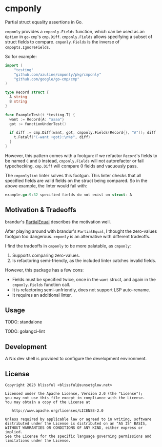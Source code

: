 # cmponly

Partial struct equality assertions in Go.

`cmponly` provides a `cmponly.Fields` function, which can be used as an
`Option` in `go-cmp`'s `cmp.Diff`. `cmponly.Fields` allows specifying a subset
of struct fields to compare. `cmponly.Fields` is the inverse of
`cmpopts.IgnoreFields`.

So for example:

```go
import (
	"testing"
	"github.com/azuline/cmponly/pkg/cmponly"
	"github.com/google/go-cmp/cmp"
)

type Record struct {
  A string
  B string
}

func ExampleTest(t *testing.T) {
  want := Record{A: "aaaa"}
  got := functionUnderTest()

  if diff := cmp.Diff(want, got, cmponly.Fields(Record{}, "A")); diff != "" {
    t.Fatalf("(-want +got):\n%s", diff)
  }
}
```

However, this pattern comes with a footgun: if we refactor `Record`'s fields to
be named `C` and `D` instead, `cmponly.Fields` will not autorefactor or fail
typechecking. `cmp.Diff` will compare 0 fields and vacuously pass.

The `cmponlylint` linter solves this footgun. This linter checks that all
specified fields are valid fields on the struct being compared. So in the above
example, the linter would fail with:

```go
example.go:9:32 specified fields do not exist on struct: A
```

## Motivation & Tradeoffs

brandur's [PartialEqual](https://brandur.org/fragments/partial-equal) describes
the motivation well.

After playing around with brandur's `PartialEqual`, I thought the zero-values
footgun too dangerous. `cmponly` is an alternative with different tradeoffs.

I find the tradeoffs in `cmponly` to be more palatable, as `cmponly`:

1. Supports comparing zero-values.
2. Is refactoring semi-friendly, as the included linter catches invalid fields.

However, this package has a few cons:

- Fields must be specified twice, once in the `want` struct, and again in the
  `cmponly.Fields` function call.
- It is refactoring semi-unfriendly, does not support LSP auto-rename.
- It requires an additional linter.

## Usage

TODO: standalone

TODO: golangci-lint

## Development

A Nix dev shell is provided to configure the development environment.

## License

```
Copyright 2023 blissful <blissful@sunsetglow.net>

Licensed under the Apache License, Version 2.0 (the "License");
you may not use this file except in compliance with the License.
You may obtain a copy of the License at

   http://www.apache.org/licenses/LICENSE-2.0

Unless required by applicable law or agreed to in writing, software
distributed under the License is distributed on an "AS IS" BASIS,
WITHOUT WARRANTIES OR CONDITIONS OF ANY KIND, either express or implied.
See the License for the specific language governing permissions and
limitations under the License.
```
